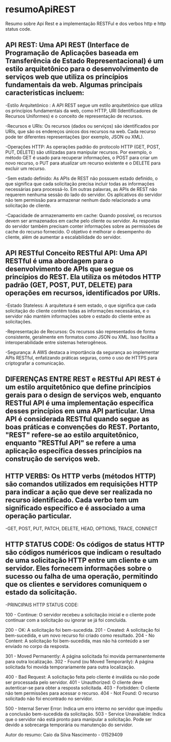 # resumoApiREST
Resumo sobre Api Rest e a implementação RESTFul e dos verbos http e http status code.


## API REST: Uma API REST (Interface de Programação de Aplicações baseada em Transferência de Estado Representacional) é um estilo arquitetônico para o desenvolvimento de serviços web que utiliza os princípios fundamentais da web. Algumas principais caracteristicas incluem:

-Estilo Arquitetônico  : A API REST segue um estilo arquitetônico que utiliza os princípios fundamentais da web, como HTTP, URI (Identificadores de Recursos Uniformes) e o conceito de representação de recursos.

-Recursos e URIs: Os recursos (dados ou serviços) são identificados por URIs, que são os endereços únicos dos recursos na web. Cada recurso pode ter diferentes representações (por exemplo, JSON ou XML).

-Operações HTTP: As operações padrão do protocolo HTTP (GET, POST, PUT, DELETE) são utilizadas para manipular recursos. Por exemplo, o método GET é usado para recuperar informações, o POST para criar um novo recurso, o PUT para atualizar um recurso existente e o DELETE para excluir um recurso.

-Sem estado definido: As APIs de REST não possuem estado definido, o que significa que cada solicitação precisa incluir todas as informações necessárias para processá-lo. Em outras palavras, as APIs de REST não requerem nenhuma sessão do lado do servidor. Os aplicativos do servidor não tem permissão para armazenar nenhum dado relacionado a uma solicitação de cliente.

-Capacidade de armazenamento em cache: Quando possível, os recursos devem ser armazenados em cache pelo cliente ou servidor. As respostas do servidor também precisam conter informações sobre as permissões de cache do recurso fornecido. O objetivo é melhorar o desempenho do cliente, além de aumentar a escalabilidade do servidor.

## API RESTful Conceito RESTful API: Uma API RESTful é uma abordagem para o desenvolvimento de APIs que segue os princípios do REST. Ela utiliza os métodos HTTP padrão (GET, POST, PUT, DELETE) para operações em recursos, identificados por URIs.

-Estado Stateless: A arquitetura é sem estado, o que significa que cada solicitação do cliente contém todas as informações necessárias, e o servidor não mantém informações sobre o estado do cliente entre as solicitações.

-Representação de Recursos: Os recursos são representados de forma consistente, geralmente em formatos como JSON ou XML. Isso facilita a interoperabilidade entre sistemas heterogêneos.

-Segurança: A AWS destaca a importância da segurança ao implementar APIs RESTful, enfatizando práticas seguras, como o uso de HTTPS para criptografar a comunicação.

## DIFERENÇAS ENTRE REST e RESTful API REST é um estilo arquitetônico que define princípios gerais para o design de serviços web, enquanto RESTful API é uma implementação específica desses princípios em uma API particular. Uma API é considerada RESTful quando segue as boas práticas e convenções do REST. Portanto, "REST" refere-se ao estilo arquitetônico, enquanto "RESTful API" se refere a uma aplicação específica desses princípios na construção de serviços web.

## HTTP VERBS: Os HTTP verbs (métodos HTTP) são comandos utilizados em requisições HTTP para indicar a ação que deve ser realizada no recurso identificado. Cada verbo tem um significado específico e é associado a uma operação particular.

-GET, POST, PUT, PATCH, DELETE, HEAD, OPTIONS, TRACE, CONNECT

## HTTP STATUS CODE: Os códigos de status HTTP são códigos numéricos que indicam o resultado de uma solicitação HTTP entre um cliente e um servidor. Eles fornecem informações sobre o sucesso ou falha de uma operação, permitindo que os clientes e servidores comuniquem o estado da solicitação.

-PRINCIPAIS HTTP STATUS CODE:

100 - Continue: O servidor recebeu a solicitação inicial e o cliente pode continuar com a solicitação ou ignorar se já foi concluída.

200 - OK: A solicitação foi bem-sucedida.
201 - Created: A solicitação foi bem-sucedida, e um novo recurso foi criado como resultado.
204 - No Content: A solicitação foi bem-sucedida, mas não há conteúdo a ser enviado no corpo da resposta.

301 - Moved Permanently: A página solicitada foi movida permanentemente para outra localização.
302 - Found (ou Moved Temporarily): A página solicitada foi movida temporariamente para outra localização.

400 - Bad Request: A solicitação feita pelo cliente é inválida ou não pode ser processada pelo servidor.
401 - Unauthorized: O cliente deve autenticar-se para obter a resposta solicitada.
403 - Forbidden: O cliente não tem permissões para acessar o recurso.
404 - Not Found: O recurso solicitado não foi encontrado no servidor.

500 - Internal Server Error: Indica um erro interno no servidor que impediu a conclusão bem-sucedida da solicitação.
503 - Service Unavailable: Indica que o servidor não está pronto para manipular a solicitação. Pode ser devido a sobrecarga temporária ou manutenção do servidor.


   Autor do resumo: Caio da Silva Nascimento - 01529409


